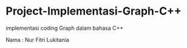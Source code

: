 # Project-Implementasi-Graph-C++
implementasi coding Graph dalam bahasa C++

Nama  : Nur Fitri Lukitania
